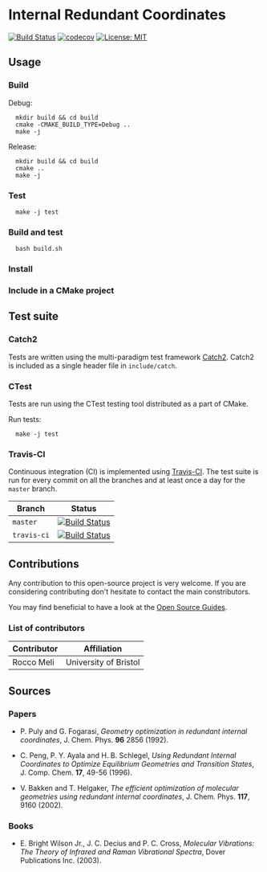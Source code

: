 # Internal Redundant Coordinates

[![Build Status](https://travis-ci.org/RMeli/irc.svg?branch=master)](https://travis-ci.org/RMeli/irc)
[![codecov](https://codecov.io/gh/RMeli/irc/branch/master/graph/badge.svg)](https://codecov.io/gh/RMeli/irc)
[![License: MIT](https://img.shields.io/packagist/l/doctrine/orm.svg)](https://opensource.org/licenses/MIT)

## Usage

### Build
Debug:
```
  mkdir build && cd build
  cmake -CMAKE_BUILD_TYPE=Debug ..
  make -j
```

Release:
```
  mkdir build && cd build
  cmake ..
  make -j
```

### Test

```
  make -j test
```

### Build and test

```
  bash build.sh
```

### Install

### Include in a CMake project

## Test suite

### Catch2
Tests are written using the multi-paradigm test framework [Catch2](https://github.com/catchorg/Catch2). Catch2 is included as a single header file in `include/catch`.

### CTest
Tests are run using the CTest testing tool distributed as a part of CMake.

Run tests:
```
  make -j test
```
  
### Travis-CI

Continuous integration (CI) is implemented using [Travis-CI](https://travis-ci.org/). The test suite is run for every commit on all the branches and at least once a day for the `master` branch.

<center>
  
Branch | Status
-------|-------
`master` | [![Build Status](https://travis-ci.org/RMeli/irc.svg?branch=master)](https://travis-ci.org/RMeli/irc)
`travis-ci` | [![Build Status](https://travis-ci.org/RMeli/irc.svg?branch=travis-ci)](https://travis-ci.org/RMeli/irc)

</center>

## Contributions

Any contribution to this open-source project is very welcome. If you are considering contributing don't hesitate to contact the main constributors. 

You may find beneficial to have a look at the [Open Source Guides](https://opensource.guide/).

### List of contributors
<center>
  
Contributor | Affiliation
------------|-------------
Rocco Meli | University of Bristol

</center>

## Sources

### Papers

- P. Puly and G. Fogarasi, *Geometry optimization in redundant internal coordinates*, J. Chem. Phys. **96** 2856 (1992).

- C. Peng, P. Y. Ayala and H. B. Schlegel, *Using Redundant Internal Coordinates to Optimize Equilibrium Geometries and Transition States*, J. Comp. Chem. **17**, 49-56 (1996).

- V. Bakken and T. Helgaker, *The efficient optimization of molecular geometries using redundant internal coordinates*, J. Chem. Phys. **117**, 9160 (2002).

### Books

- E. Bright Wilson Jr., J. C. Decius and P. C. Cross, *Molecular Vibrations: The Theory of Infrared and Raman Vibrational Spectra*, Dover Publications Inc. (2003).
